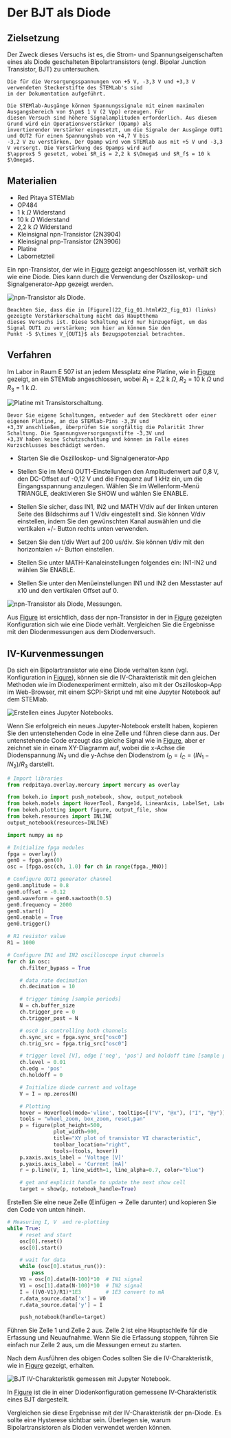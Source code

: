 # Der BJT als Diode

## Zielsetzung

Der Zweck dieses Versuchs ist es, die Strom- und Spannungseigenschaften eines als Diode geschalteten Bipolartransistors
(engl. Bipolar Junction Transistor, BJT) zu untersuchen.

```{tip}
Die für die Versorgungsspannungen von +5 V, -3,3 V und +3,3 V verwendeten Steckerstifte des STEMLab's sind
in der Dokumentation aufgeführt.

Die STEMlab-Ausgänge können Spannungssignale mit einem maximalen Ausgangsbereich von $\pm$ 1 V (2 Vpp) erzeugen. Für
diesen Versuch sind höhere Signalamplituden erforderlich. Aus diesem Grund wird ein Operationsverstärker (Opamp) als
invertierender Verstärker eingesetzt, um die Signale der Ausgänge OUT1 und OUT2 für einen Spannungshub von +4,7 V bis
-3,2 V zu verstärken. Der Opamp wird vom STEMlab aus mit +5 V und -3,3 V versorgt. Die Verstärkung des Opamps wird auf
$\approx$ 5 gesetzt, wobei $R_i$ = 2,2 k $\Omega$ und $R_f$ = 10 k $\Omega$.
```

## Materialien

* Red Pitaya STEMlab
* OP484
* 1 k $\Omega$ Widerstand
* 10 k $\Omega$ Widerstand
* 2,2 k $\Omega$ Widerstand
* Kleinsignal npn-Transistor (2N3904)
* Kleinsignal pnp-Transistor (2N3906)
* Platine
* Labornetzteil

Ein npn-Transistor, der wie in [Figure](22_fig_01.html#22_fig_01) gezeigt angeschlossen ist, verhält sich wie eine Diode.
Dies kann durch die Verwendung der Oszilloskop- und Signalgenerator-App gezeigt werden.

![<p><em>npn-Transistor als Diode. <div id="22_fig_01"></div></em></p>](../fig/Activity_22_Fig_01.png)


```{tip} 
Beachten Sie, dass die in [Figure](22_fig_01.html#22_fig_01) (links) gezeigte Verstärkerschaltung nicht das Hauptthema
dieses Versuchs ist. Diese Schaltung wird nur hinzugefügt, um das Signal OUT1 zu verstärken; von hier an können Sie den
Punkt -5 $\times V_{OUT1}$ als Bezugspotenzial betrachten.
```

## Verfahren

Im Labor in Raum E 507 ist an jedem Messplatz eine Platine, wie in [Figure](22_fig_02.html#22_fig_02) gezeigt, an ein STEMlab
angeschlossen, wobei $R_1$ = 2,2 k $\Omega$, $R_2$ = 10 k $\Omega$ und $R_3$ = 1 k $\Omega$. 

![<p><em>Platine mit Transistorschaltung. <div id="22_fig_02"></div></em></p>](../fig/Activity_22_Fig_02a.png)


```{warning} 
Bevor Sie eigene Schaltungen, entweder auf dem Steckbrett oder einer eigenen Platine, an die STEMlab-Pins -3,3V und
+3,3V anschließen, überprüfen Sie sorgfältig die Polarität Ihrer Schaltung. Die Spannungsversorgungsstifte -3,3V und
+3,3V haben keine Schutzschaltung und können im Falle eines Kurzschlusses beschädigt werden.
```


* Starten Sie die Oszilloskop- und Signalgenerator-App

* Stellen Sie im Menü OUT1-Einstellungen den Amplitudenwert auf 0,8 V, den DC-Offset auf -0,12 V und die Frequenz auf 1 kHz ein, um die Eingangsspannung anzulegen. Wählen Sie im Wellenform-Menü TRIANGLE, deaktivieren Sie SHOW und wählen Sie ENABLE.

* Stellen Sie sicher, dass IN1, IN2 und MATH V/div auf der linken unteren Seite des Bildschirms auf 1 V/div eingestellt sind. Sie können V/div einstellen, indem Sie den gewünschten Kanal auswählen und die vertikalen +/- Button rechts unten verwenden. 

* Setzen Sie den t/div Wert auf 200 us/div. Sie können t/div mit den horizontalen +/- Button einstellen.

* Stellen Sie unter MATH-Kanaleinstellungen folgendes ein: IN1-IN2 und wählen Sie ENABLE.

* Stellen Sie unter den Menüeinstellungen IN1 und IN2 den Messtaster auf x10 und den vertikalen Offset auf 0.

![<p><em>npn-Transistor als Diode, Messungen. <div id="22_fig_03"></div></em></p>](../fig/Activity_22_Fig_03.png)


Aus [Figure](22_fig_03.html#22_fig_03) ist ersichtlich, dass der npn-Transistor in der in
[Figure](22_fig_01.html#22_fig_01) gezeigten Konfiguration sich wie eine Diode verhält. Vergleichen Sie die Ergebnisse
mit  den Diodenmessungen aus dem Diodenversuch.


## IV-Kurvenmessungen

Da sich ein Bipolartransistor wie eine Diode verhalten kann (vgl. Konfiguration in [Figure](22_fig_01.html#22_fig_01)),
können sie die IV-Charakteristik mit den gleichen Methoden wie im Diodenexperiment ermitteln, also mit der
Oszilloskop-App im Web-Browser, mit einem SCPI-Skript und mit eine Jupyter Notebook auf dem STEMlab.

![<p><em>Erstellen eines Jupyter Notebooks. <div id="22_fig_04"></div></em></p>](../fig/Activity_19_Fig_07.png)

Wenn Sie erfolgreich ein neues Jupyter-Notebook erstellt haben, kopieren Sie den untenstehenden Code in eine Zelle und
führen diese dann aus. Der untenstehende Code erzeugt das gleiche Signal wie in [Figure](22_fig_05.html#22_fig_05), aber
er zeichnet sie in einam XY-Diagramm auf, wobei die x-Achse die Diodenspannung $IN_2$ und die y-Achse den Diodenstrom
$I_D = I_C = (IN_1 - IN_2) / R_3$ darstellt. 


```python
# Import libraries
from redpitaya.overlay.mercury import mercury as overlay

from bokeh.io import push_notebook, show, output_notebook
from bokeh.models import HoverTool, Range1d, LinearAxis, LabelSet, Label
from bokeh.plotting import figure, output_file, show
from bokeh.resources import INLINE
output_notebook(resources=INLINE)

import numpy as np

# Initialize fpga modules
fpga = overlay()
gen0 = fpga.gen(0)
osc = [fpga.osc(ch, 1.0) for ch in range(fpga._MNO)]

# Configure OUT1 generator channel
gen0.amplitude = 0.8
gen0.offset = -0.12
gen0.waveform = gen0.sawtooth(0.5)
gen0.frequency = 2000
gen0.start()
gen0.enable = True
gen0.trigger()

# R1 resistor value
R1 = 1000

# Configure IN1 and IN2 oscilloscope input channels
for ch in osc:
    ch.filter_bypass = True

    # data rate decimation
    ch.decimation = 10

    # trigger timing [sample periods]
    N = ch.buffer_size
    ch.trigger_pre = 0
    ch.trigger_post = N

    # osc0 is controlling both channels
    ch.sync_src = fpga.sync_src["osc0"]
    ch.trig_src = fpga.trig_src["osc0"]

    # trigger level [V], edge ['neg', 'pos'] and holdoff time [sample periods]
    ch.level = 0.01
    ch.edg = 'pos'
    ch.holdoff = 0

    # Initialize diode current and voltage
    V = I = np.zeros(N)

    # Plotting
    hover = HoverTool(mode='vline', tooltips=[("V", "@x"), ("I", "@y")])
    tools = "wheel_zoom, box_zoom, reset,pan"
    p = figure(plot_height=500,
               plot_width=900,
               title="XY plot of transistor VI characteristic",
               toolbar_location="right",
               tools=(tools, hover))
    p.xaxis.axis_label = 'Voltage [V]'
    p.yaxis.axis_label = 'Current [mA]'
    r = p.line(V, I, line_width=1, line_alpha=0.7, color="blue")

    # get and explicit handle to update the next show cell
    target = show(p, notebook_handle=True)
```

Erstellen Sie eine neue Zelle (Einfügen -> Zelle darunter) und kopieren Sie den Code von unten hinein.


```python
# Measuring I, V  and re-plotting
while True:
    # reset and start
    osc[0].reset()
    osc[0].start()

    # wait for data
    while (osc[0].status_run()):
        pass
    V0 = osc[0].data(N-100)*10  # IN1 signal
    V1 = osc[1].data(N-100)*10  # IN2 signal
    I = ((V0-V1)/R1)*1E3        # 1E3 convert to mA
    r.data_source.data['x'] = V0
    r.data_source.data['y'] = I

    push_notebook(handle=target)
```

Führen Sie Zelle 1 und Zelle 2 aus. Zelle 2 ist eine Hauptschleife für die Erfassung und Neuaufnahme. Wenn Sie
die Erfassung stoppen, führen Sie einfach nur Zelle 2 aus, um die Messungen erneut zu starten.

Nach dem Ausführen des obigen Codes sollten Sie die IV-Charakteristik, wie in [Figure](22_fig_05.html#22_fig_05) gezeigt, erhalten. 

![<p><em>BJT IV-Charakteristik gemessen mit Jupyter Notebook. <div id="22_fig_05"></div></em></p>](../fig/Activity_22_Fig_05.png)

In [Figure](22_fig_05.html#22_fig_05) ist die in einer Diodenkonfiguration gemessene IV-Charakteristik eines BJT dargestellt.

Vergleichen sie diese Ergebnisse mit der IV-Charakteristik der pn-Diode. Es sollte eine Hysterese sichtbar sein.
Überlegen sie, warum Bipolartransistoren als Dioden verwendet werden können.











